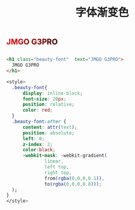 # <center>字体渐变色</center>

<h1 class="beauty-font"  text="JMGO G3PRO">
  JMGO G3PRO
</h1>
<style>
  .beauty-font{
      display: inline-block;
      font-size: 20px;
      position: relative;
      color: red;
  }
  .beauty-font:after {
      content: attr(text);
      position: absolute;
      left: 0;
      z-index: 2;
      color:black;
      -webkit-mask: -webkit-gradient(
              linear,
              left top,
              right top,
              from(rgba(0,0,0,0.1)),
              to(rgba(0,0,0,0.8)));
  );
}
</style>

```html
<h1 class="beauty-font"  text="JMGO G3PRO">
  JMGO G3PRO
</h1>
```
```css
<style>
  .beauty-font{
      display: inline-block;
      font-size: 20px;
      position: relative;
      color: red;
  }
  .beauty-font:after {
      content: attr(text);
      position: absolute;
      left: 0;
      z-index: 2;
      color:black;
      -webkit-mask: -webkit-gradient(
              linear,
              left top,
              right top,
              from(rgba(0,0,0,0.1)),
              to(rgba(0,0,0,0.8)));
  );
}
</style>
```